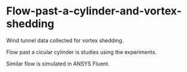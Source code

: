# Flow-past-a-cylinder-and-vortex-shedding

Wind tunnel data collected for vortex shedding. 

Flow past a cicular cylinder is studies using the experiments. 

Similar flow is simulated in ANSYS Fluent.
